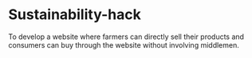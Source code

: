 # Sustainability-hack
To develop a website where farmers can directly sell their products and consumers can buy through the website without involving middlemen.
